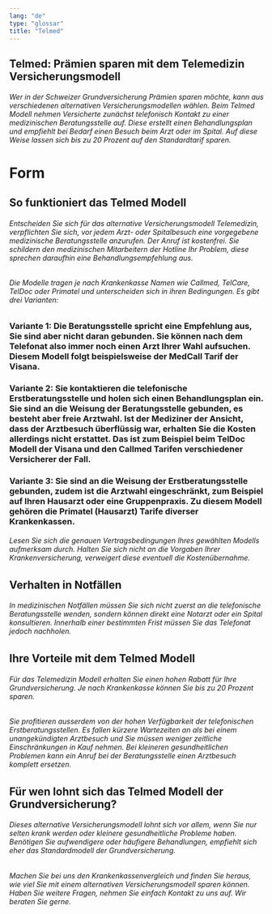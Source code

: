 ```yaml
---
lang: "de"
type: "glossar"
title: "Telmed"
---
```


## Telmed: Prämien sparen mit dem Telemedizin Versicherungsmodell

###### Wer in der Schweizer Grundversicherung Prämien sparen möchte, kann aus verschiedenen alternativen Versicherungsmodellen wählen. Beim Telmed Modell nehmen Versicherte zunächst telefonisch Kontakt zu einer medizinischen Beratungsstelle auf. Diese erstellt einen Behandlungsplan und empfiehlt bei Bedarf einen Besuch beim Arzt oder im Spital. Auf diese Weise lassen sich bis zu 20 Prozent auf den Standardtarif sparen.

# Form

## So funktioniert das Telmed Modell

###### Entscheiden Sie sich für das alternative Versicherungsmodell Telemedizin, verpflichten Sie sich, vor jedem Arzt- oder Spitalbesuch eine vorgegebene medizinische Beratungsstelle anzurufen. Der Anruf ist kostenfrei. Sie schildern den medizinischen Mitarbeitern der Hotline Ihr Problem, diese sprechen daraufhin eine Behandlungsempfehlung aus.

###### Die Modelle tragen je nach Krankenkasse Namen wie Callmed, TelCare, TelDoc oder Primatel und unterscheiden sich in ihren Bedingungen. Es gibt drei Varianten:

### Variante 1: Die Beratungsstelle spricht eine Empfehlung aus, Sie sind aber nicht daran gebunden. Sie können nach dem Telefonat also immer noch einen Arzt Ihrer Wahl aufsuchen. Diesem Modell folgt beispielsweise der MedCall Tarif der Visana.

### Variante 2: Sie kontaktieren die telefonische Erstberatungsstelle und holen sich einen Behandlungsplan ein. Sie sind an die Weisung der Beratungsstelle gebunden, es besteht aber freie Arztwahl. Ist der Mediziner der Ansicht, dass der Arztbesuch überflüssig war, erhalten Sie die Kosten allerdings nicht erstattet. Das ist zum Beispiel beim TelDoc Modell der Visana und den Callmed Tarifen verschiedener Versicherer der Fall.

### Variante 3: Sie sind an die Weisung der Erstberatungsstelle gebunden, zudem ist die Arztwahl eingeschränkt, zum Beispiel auf Ihren Hausarzt oder eine Gruppenpraxis. Zu diesem Modell gehören die Primatel (Hausarzt) Tarife diverser Krankenkassen.

###### Lesen Sie sich die genauen Vertragsbedingungen Ihres gewählten Modells aufmerksam durch. Halten Sie sich nicht an die Vorgaben Ihrer Krankenversicherung, verweigert diese eventuell die Kostenübernahme.

## Verhalten in Notfällen

###### In medizinischen Notfällen müssen Sie sich nicht zuerst an die telefonische Beratungsstelle wenden, sondern können direkt eine Notarzt oder ein Spital konsultieren. Innerhalb einer bestimmten Frist müssen Sie das Telefonat jedoch nachholen.

## Ihre Vorteile mit dem Telmed Modell

###### Für das Telemedizin Modell erhalten Sie einen hohen Rabatt für Ihre Grundversicherung. Je nach Krankenkasse können Sie bis zu 20 Prozent sparen.

###### Sie profitieren ausserdem von der hohen Verfügbarkeit der telefonischen Erstberatungsstellen. Es fallen kürzere Wartezeiten an als bei einem unangekündigten Arztbesuch und Sie müssen weniger zeitliche Einschränkungen in Kauf nehmen. Bei kleineren gesundheitlichen Problemen kann ein Anruf bei der Beratungsstelle einen Arztbesuch komplett ersetzen.

## Für wen lohnt sich das Telmed Modell der Grundversicherung?

###### Dieses alternative Versicherungsmodell lohnt sich vor allem, wenn Sie nur selten krank werden oder kleinere gesundheitliche Probleme haben. Benötigen Sie aufwendigere oder häufigere Behandlungen, empfiehlt sich eher das Standardmodell der Grundversicherung.

###### Machen Sie bei uns den Krankenkassenvergleich und finden Sie heraus, wie viel Sie mit einem alternativen Versicherungsmodell sparen können. Haben Sie weitere Fragen, nehmen Sie einfach Kontakt zu uns auf. Wir beraten Sie gerne.
